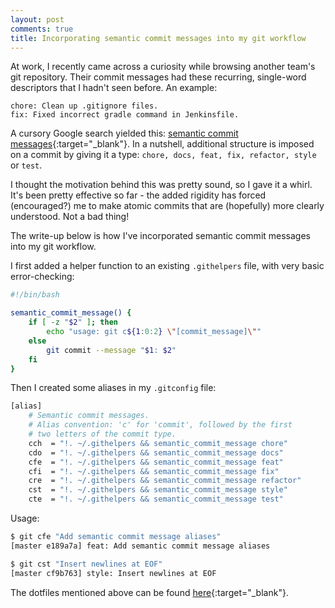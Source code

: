 ```yaml
---
layout: post
comments: true
title: Incorporating semantic commit messages into my git workflow
---
```


At work, I recently came across a curiosity while browsing another team's git repository. Their commit messages had these recurring, single-word descriptors that I hadn't seen before. An example:

```
chore: Clean up .gitignore files.
fix: Fixed incorrect gradle command in Jenkinsfile.
```

A cursory Google search yielded this: [semantic commit messages](https://seesparkbox.com/foundry/semantic_commit_messages){:target="_blank"}. In a nutshell, additional structure is imposed on a commit by giving it a type: `chore, docs, feat, fix, refactor, style` or `test`.

I thought the motivation behind this was pretty sound, so I gave it a whirl. It's been pretty effective so far - the added rigidity has forced (encouraged?) me to make atomic commits that are (hopefully) more clearly understood. Not a bad thing!

The write-up below is how I've incorporated semantic commit messages into my git workflow.

I first added a helper function to an existing `.githelpers` file, with very basic error-checking:

```bash
#!/bin/bash

semantic_commit_message() {
    if [ -z "$2" ]; then
        echo "usage: git c${1:0:2} \"[commit_message]\""
    else
        git commit --message "$1: $2"
    fi
}
```

Then I created some aliases in my `.gitconfig` file:

```bash
[alias]
    # Semantic commit messages.
    # Alias convention: 'c' for 'commit', followed by the first
    # two letters of the commit type.
    cch  = "!. ~/.githelpers && semantic_commit_message chore"
    cdo  = "!. ~/.githelpers && semantic_commit_message docs"
    cfe  = "!. ~/.githelpers && semantic_commit_message feat"
    cfi  = "!. ~/.githelpers && semantic_commit_message fix"
    cre  = "!. ~/.githelpers && semantic_commit_message refactor"
    cst  = "!. ~/.githelpers && semantic_commit_message style"
    cte  = "!. ~/.githelpers && semantic_commit_message test"
```

Usage:

```bash
$ git cfe "Add semantic commit message aliases"
[master e189a7a] feat: Add semantic commit message aliases

$ git cst "Insert newlines at EOF"
[master cf9b763] style: Insert newlines at EOF
```

The dotfiles mentioned above can be found [here](https://github.com/adrianwong/dotfiles){:target="_blank"}.
